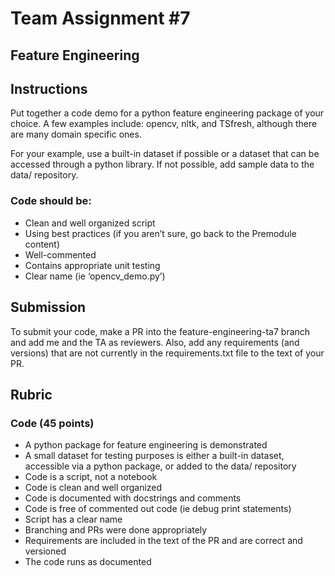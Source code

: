 # Team Assignment #7
## Feature Engineering

## Instructions
Put together a code demo for a python feature engineering package of your choice. A few examples include: opencv, nltk, and TSfresh, although there are many domain specific ones. 

For your example, use a built-in dataset if possible or a dataset that can be accessed through a python library. If not possible, add sample data to the data/ repository.  

### Code should be:
* Clean and well organized script
* Using best practices (if you aren’t sure, go back to the Premodule content)
* Well-commented
* Contains appropriate unit testing
* Clear name (ie ‘opencv_demo.py’)

## Submission
To submit your code, make a PR into the feature-engineering-ta7 branch and add me and the TA as reviewers. Also, add any requirements (and versions) that are not currently in the requirements.txt file to the text of your PR.

## Rubric
### Code (45 points)
* A python package for feature engineering is demonstrated
* A small dataset for testing purposes is either a built-in dataset, accessible via a python package, or added to the data/ repository
* Code is a script, not a notebook
* Code is clean and well organized
* Code is documented with docstrings and comments 
* Code is free of commented out code (ie debug print statements)
* Script has a clear name
* Branching and PRs were done appropriately
* Requirements are included in the text of the PR and are correct and versioned
* The code runs as documented



